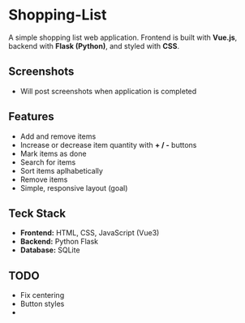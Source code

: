 # Shopping-List
A simple shopping list web application.
Frontend is built with **Vue.js**, backend with **Flask (Python)**, and styled with **CSS**.

## Screenshots
- Will post screenshots when application is completed

## Features
- Add and remove items
- Increase or decrease item quantity with **+ / -** buttons
- Mark items as done
- Search for items
- Sort items aplhabetically
- Remove items
- Simple, responsive layout (goal)

## Teck Stack
- **Frontend:** HTML, CSS, JavaScript (Vue3)
- **Backend:** Python Flask
- **Database:** SQLite

## TODO
- Fix centering
- Button styles
- 